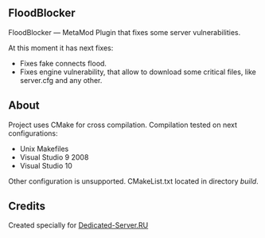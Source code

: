FloodBlocker
------------
FloodBlocker — MetaMod Plugin that fixes some server vulnerabilities.

At this moment it has next fixes:

* Fixes fake connects flood.
* Fixes engine vulnerability, that allow to download some critical files, like server.cfg and any other.

About
-----
Project uses CMake for cross compilation. Compilation tested on next configurations:

* Unix Makefiles
* Visual Studio 9 2008
* Visual Studio 10

Other configuration is unsupported.
CMakeList.txt located in directory *build*.

Credits
-------
Created specially for [Dedicated-Server.RU](http://dedicated-server.ru)